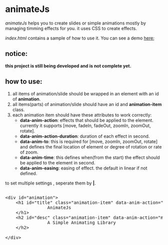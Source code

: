 animateJs
=========

*animateJs* helps you to create slides or simple animations mostly by managing timming effects for you. it uses CSS to create effects.

*index.html* contains a sample of how to use it. You can see a demo [here](http://dorparasti.ir/animatejs/index.html);



notice:
---------
**this project is still being developed and is not complete yet.**

how to use:
---------

1. all items of animation/slide should be wrapped in an element with an id of **animation**.
2. all items(parts) of animation/slide should have an id and **animation-item** class.
3. each animation item should have these attributes to work correctly:
    * **data-anim-action**: effects that should be applied to the element. currently it supports [move, fadeIn, fadeOut, zoomIn, zoomOut, rotate].
    * **data-anim-action-duration**: duration of each effect in second.
    * **data-anim-to**: this is required for [move, zoomIn, zoomOut, rotate] and defines the final location of element or degree of rotation or rate of zoom.
    * **data-anim-time**: this defines when(from the start) the effect should be applied to the element in second.
    * **data-anim-easing**: easing of effect. the default in linear if not defined.
    
to set multiple settings , seperate them by **|**.
    
<pre>

&lt;div id="animation"&gt;
    &lt;h1 id="title" class="animation-item" data-anim-action="move|fadeOut" data-anim-action-duration="1|1" data-anim-to="200px,0" data-anim-time="1|3" data-anim-easing="cubic-bezier(0.075, 0.820, 0.165, 1.000)|ease-in" &gt;
				AnimateJs
    &lt;/h1&gt;
    &lt;h2 id="desc" class="animation-item" data-anim-action="move|fadeOut" data-anim-action-duration="1|1" data-anim-to="250px,0" data-anim-time="1.5|3.5" data-anim-easing="cubic-bezier(0.075, 0.820, 0.165, 1.000)|ease-out" &gt;
				A Simple Animating Library
    &lt;/h2&gt;

&lt;/div&gt;

</pre>
